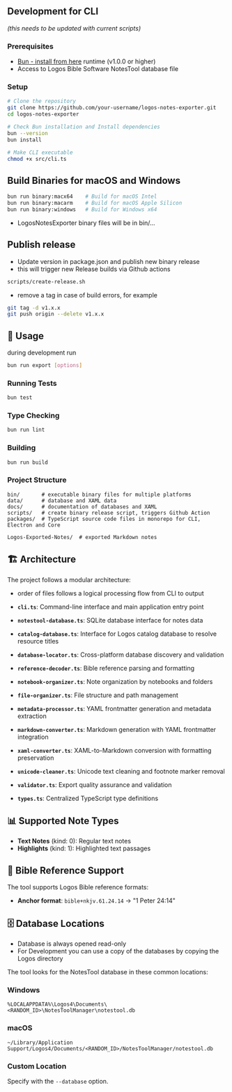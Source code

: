 ## Development for CLI

*(this needs to be updated with current scripts)*

### Prerequisites

- [Bun - install from here](https://bun.sh/) runtime (v1.0.0 or higher)
- Access to Logos Bible Software NotesTool database file

### Setup

```bash
# Clone the repository
git clone https://github.com/your-username/logos-notes-exporter.git
cd logos-notes-exporter

# Check Bun installation and Install dependencies
bun --version
bun install

# Make CLI executable
chmod +x src/cli.ts
```

## Build Binaries for macOS and Windows

```sh
bun run binary:macx64    # Build for macOS Intel
bun run binary:macarm    # Build for macOS Apple Silicon  
bun run binary:windows   # Build for Windows x64
```

- LogosNotesExporter binary files will be in bin/...

## Publish release

- Update version in package.json and publish new binary release
- this will trigger new Release builds via Github actions

```sh
scripts/create-release.sh
```

- remove a tag in case of build errors, for example

```sh
git tag -d v1.x.x
git push origin --delete v1.x.x
```

## 📖 Usage

during development run

```sh
bun run export [options]
```

### Running Tests

```bash
bun test
```

### Type Checking

```bash
bun run lint
```

### Building

```bash
bun run build
```

### Project Structure

```
bin/       # executable binary files for multiple platforms
data/      # database and XAML data
docs/      # documentation of databases and XAML
scripts/   # create binary release script, triggers Github Action
packages/  # TypeScript source code files in monorepo for CLI, Electron and Core

Logos-Exported-Notes/  # exported Markdown notes  
```

## 🏗 Architecture

The project follows a modular architecture:

- order of files follows a logical processing flow from CLI to output

- **`cli.ts`**: Command-line interface and main application entry point
- **`notestool-database.ts`**: SQLite database interface for notes data
- **`catalog-database.ts`**: Interface for Logos catalog database to resolve resource titles
- **`database-locator.ts`**: Cross-platform database discovery and validation
- **`reference-decoder.ts`**: Bible reference parsing and formatting
- **`notebook-organizer.ts`**: Note organization by notebooks and folders
- **`file-organizer.ts`**: File structure and path management
- **`metadata-processor.ts`**: YAML frontmatter generation and metadata extraction
- **`markdown-converter.ts`**: Markdown generation with YAML frontmatter integration
- **`xaml-converter.ts`**: XAML-to-Markdown conversion with formatting preservation
- **`unicode-cleaner.ts`**: Unicode text cleaning and footnote marker removal
- **`validator.ts`**: Export quality assurance and validation
- **`types.ts`**: Centralized TypeScript type definitions

## 📊 Supported Note Types

- **Text Notes** (kind: 0): Regular text notes
- **Highlights** (kind: 1): Highlighted text passages

## 🔗 Bible Reference Support

The tool supports Logos Bible reference formats:

- **Anchor format**: `bible+nkjv.61.24.14` → "1 Peter 24:14"


## 🗄 Database Locations

- Database is always opened read-only
- For Development you can use a copy of the databases by copying the Logos directory 

The tool looks for the NotesTool database in these common locations:

### Windows

```
%LOCALAPPDATA%\Logos4\Documents\<RANDOM_ID>\NotesToolManager\notestool.db
```

### macOS

```
~/Library/Application Support/Logos4/Documents/<RANDOM_ID>/NotesToolManager/notestool.db
```

### Custom Location

Specify with the `--database` option.
